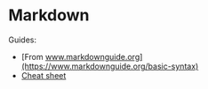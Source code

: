 # Markdown

Guides: 
- [From www.markdownguide.org](https://www.markdownguide.org/basic-syntax)
- [Cheat sheet](https://www.markdownguide.org/cheat-sheet/)
